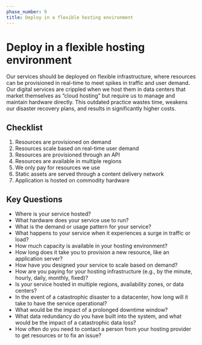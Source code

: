 ```yaml
---
phase_number: 9
title: Deploy in a flexible hosting environment
---
```


# Deploy in a flexible hosting environment

Our services should be deployed on flexible infrastructure, where resources can be provisioned in real-time to meet spikes in traffic and user demand. Our digital services are crippled when we host them in data centers that market themselves as “cloud hosting” but require us to manage and maintain hardware directly. This outdated practice wastes time, weakens our disaster recovery plans, and results in significantly higher costs.

## Checklist

1. Resources are provisioned on demand
2. Resources scale based on real-time user demand
3. Resources are provisioned through an API
4. Resources are available in multiple regions
5. We only pay for resources we use
6. Static assets are served through a content delivery network
7. Application is hosted on commodity hardware

## Key Questions

- Where is your service hosted?
- What hardware does your service use to run?
- What is the demand or usage pattern for your service?
- What happens to your service when it experiences a surge in traffic or load?
- How much capacity is available in your hosting environment?
- How long does it take you to provision a new resource, like an application server?
- How have you designed your service to scale based on demand?
- How are you paying for your hosting infrastructure (e.g., by the minute, hourly, daily, monthly, fixed)?
- Is your service hosted in multiple regions, availability zones, or data centers?
- In the event of a catastrophic disaster to a datacenter, how long will it take to have the service operational?
- What would be the impact of a prolonged downtime window?
- What data redundancy do you have built into the system, and what would be the impact of a catastrophic data loss?
- How often do you need to contact a person from your hosting provider to get resources or to fix an issue?
